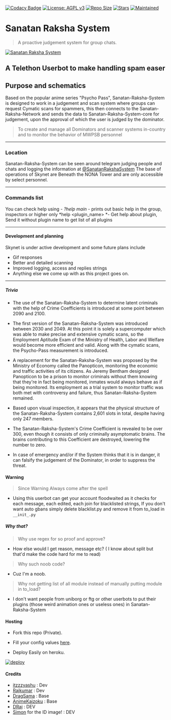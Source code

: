 
[![Codacy Badge](https://api.codacy.com/project/badge/Grade/441b48966e9f4b58a643d7c4cee8ba66)](https://app.codacy.com/gh/Awesome-RJ/Skynet-System?utm_source=github.com&utm_medium=referral&utm_content=AnimeKaizoku/SkynetSystem&utm_campaign=Badge_Grade_Dashboard)
[![License: AGPL v3](https://img.shields.io/badge/License-AGPL%20v3-blue.svg)](https://www.gnu.org/licenses/agpl-3.0)
[![Repo Size](https://img.shields.io/github/repo-size/Awesome-RJ/Skynet-System)](https://github.com/Awesome-RJ/Skynet-System "Skynet X System")
[![Stars](https://img.shields.io/github/stars/Awesome-RJ/Skynet-System?style=social)](https://github.com/Awesome-RJ/Skynet-System "Skynet X System")
[![Maintained](https://img.shields.io/badge/Maintained-Yes-brightgreen)](https://github.com/Awesome-RJ/Skynet-System "Skynet X System")

# Sanatan Raksha System
> A proactive judgement system for group chats.

[![Sanatan Raksha System](https://telegra.ph/file/76198b935503fd6998c5a.jpg "Sanatan-Raksha-System")](https://github.com/itzzzzyashu/Sanatan-Raksha-System-1 "Sanatan Raksha System")

## A Telethon Userbot to make handling spam easer

## Purpose and schematics

Based on the popular anime series "Psycho Pass", Sanatan-Raksha-System is designed to work in a judgement and scan system where groups can request Cymatic scans for spammers, this then connects to the Sanatan-Raksha-Network and sends the data to Sanatan-Raksha-System-core for judgement, upon the approval of which the user is judged by the dominator.

> To create and manage all Dominators and scanner systems in-country and to monitor the behavior of MWPSB personnel

------------

### Location

Sanatan-Raksha-System can be seen around telegram judging people and chats and logging the information at [@SanatanRakshaSystem](http://t.me/SanatanRakshaSystem "@SanatanRakshaSystem")
The base of operations of Skynet are Beneath the NONA Tower and are only accessible by select personnel.

------------

### Commands list
You can check help using -
    *?help main* - prints out basic help in the group, inspectors or higher only
    *help <plugin_name> *- Get help about plugin, Send it without plugin name to get list of all plugins

------------

#### Development and planning

Skynet is under active development and some future plans include
- Gif responses
- Better and detailed scanning
- Improved logging, access and replies strings
- Anything else we come up with as this project goes on.

------------

##### Trivia
- The use of the Sanatan-Raksha-System to determine latent criminals with the help of Crime Coefficients is introduced at some point between 2090 and 2100.
- The first version of the Sanatan-Raksha-System was introduced between 2030 and 2049. At this point it is solely a supercomputer which was able to make precise and extensive cymatic scans, so the Employment Aptitude Exam of the Ministry of Health, Labor and Welfare would become more efficient and valid. Along with the cymatic scans, the Psycho-Pass measurement is introduced.

- A replacement for the Sanatan-Raksha-System was proposed by the Ministry of Economy called the Panopticon, monitoring the economic and traffic activities of its citizens. As Jeremy Bentham designed Panopticon to be a prison to monitor criminals without them knowing that they're in fact being monitored, inmates would always behave as if being monitored. Its employment as a trial system to monitor traffic was both met with controversy and failure, thus Sanatan-Raksha-System remained.

- Based upon visual inspection, it appears that the physical structure of the Sanatan-Raksha-System contains 2,601 slots in total, despite having only 247 members.

- The Sanatan-Raksha-System's Crime Coefficient is revealed to be over 300, even though it consists of only criminally asymptomatic brains. The brains contributing to this Coefficient are destroyed, lowering the number to zero.

- In case of emergency and/or if the System thinks that it is in danger, it can falsify the judgement of the Dominator, in order to suppress the threat.

#### Warning
> Since Warning Always come after the spell
- Using this userbot can get your account floodwaited as it checks for each message, each edited, each join for blacklisted strings, If you don't want auto gbans simply delete blacklist.py and remove it from to_load in `__init_.py`

##### Why that?

>Why use regex for so proof and approve?
- How else would I get reason, message etc? ( I know about split but that'd make the code hard for me to read)

>Why such noob code?
- Cuz I'm a noob.

>Why not getting list of all module instead of manually putting module in to_load?
- I don't want people from uniborg or ftg or other userbots to put their plugins (those weird animation ones or useless ones) in Sanatan-Raksha-System

#### Hosting

* Fork this repo (Private).

* Fill your config values [here](https://github.com/itzzzzyashu/Sanatan-Raksha-System/blob/8e4e2f309e521cc914ccb021f0826dc8a372d9ec/Sanatan_Raksha_System/__init__.py#L23).

* Deploy Easily on heroku.

[![deploy](https://www.herokucdn.com/deploy/button.svg)](https://heroku.com/deploy?template=https://github.com/itzzzzyashu/Sanatan-Raksha-System.git)

#### Credits
- [itzzzyashu](https://github.com/itzzzyashu) : Dev
- [Rajkumar](https://github.com/Awesome-RJ/Skynet-System) : Dev
- [DragSama](https://github.com/sitischu) : Base
- [AnimeKaizoku](https://github.com/AnimeKaizoku) : Base
- [DRaj](https://github.com/draj48) : DEV
- [Simon](https://github.com/sitischu) for the ID image! : DEV
